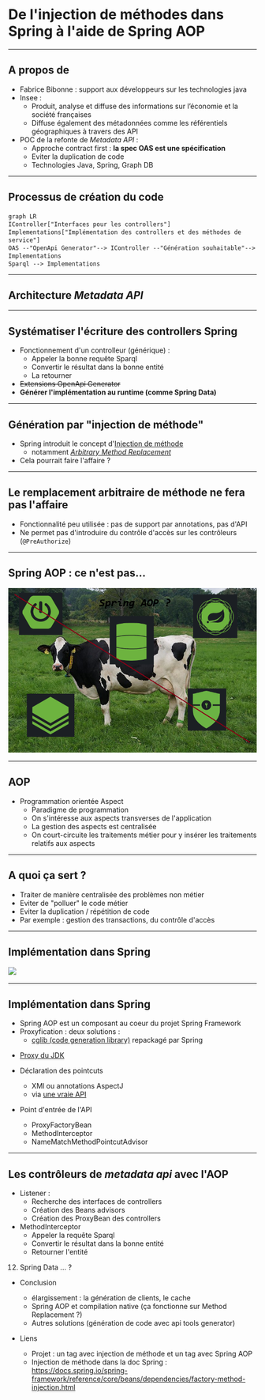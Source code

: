 # De l'injection de méthodes dans Spring à l'aide de Spring AOP

---

## A propos de
- Fabrice Bibonne : support aux développeurs sur les technologies java
- Insee :
  - Produit, analyse et diffuse des informations sur l’économie et la société françaises
  - Diffuse également des métadonnées comme les référentiels géographiques à travers des API
- POC de la refonte de _Metadata API_ :
    - Approche contract first : **la spec OAS est une spécification**
    - Eviter la duplication de code
    - Technologies Java, Spring, Graph DB

---

## Processus de création du code

```mermaid
graph LR
IController["Interfaces pour les controllers"]
Implementations["Implémentation des controllers et des méthodes de service"]
OAS --"OpenApi Generator"--> IController --"Génération souhaitable"--> Implementations
Sparql --> Implementations
``` 

---

## Architecture _Metadata API_

---

## Systématiser l'écriture des controllers Spring

- Fonctionnement d'un controlleur (générique) :
  - Appeler la bonne requête Sparql
  - Convertir le résultat dans la bonne entité
  - La retourner
- ~~Extensions OpenApi Generator~~
- **Générer l'implémentation au runtime (comme Spring Data)**

---

## Génération par "injection de méthode"

- Spring introduit le concept d'[Injection de méthode](https://docs.spring.io/spring-framework/reference/core/beans/dependencies/factory-method-injection.html)
  - notamment [_Arbitrary Method Replacement_](https://docs.spring.io/spring-framework/reference/core/beans/dependencies/factory-method-injection.html#beans-factory-arbitrary-method-replacement)
- Cela pourrait faire l'affaire ?

<!-- 
L'injection de méthode sert en premier lieu à l'injection de beans de scope prorotype dans un bean de scope singleton si on veut que les  beans de scope prototype soient réinstanciés à chaque appel.
Spring appelle cela _Lookup Method Injection_ et utilise l'annotation lookup qui injecte un bean du type retourné par la méthode : un constructeur du dit bean doit prendre en argument 
les mêmes paramètres que la méthode : annotation @Lookup. L'appel à la méthode est donc remplacé à l'appel à un constructeur d'un bean de type identique à celui retourné par la méthode. 
On remplace donc l'appel à la méthode  par un appel à une méthode avec une signature identique (sinon exception levée). 
L'injection de beans de scopes différents peut également se faire grâce à l'AOP (https://docs.spring.io/spring-framework/reference/core/beans/factory-scopes.html#beans-factory-scopes-other-injection).
ET se fait automatiquement pour les beans type HttpServletRequest (scope request), HttpSession (scope session).

Un autre aspect de l'injection de méthode proposée par Spring est de permettre le remplacement de l'implémentation d'une méthode par une autre implémentation. Spring appelle cela _Arbitrary method replacement_. La
documentation ne propose pas de finalité particulière pour cet usage. Il n'est cependant accessible qu'avec une configuration via XML du contexte ou bien en écrivant manuellement les BeanDefinition : 
`controllerBeanDefinition.getMethodOverrides().addOverride(new ReplaceOverride("getCommuneById", "controllerImplementationReplacerBean"))`

Noter la limitation avec le component scanning qui ne prend en compte que les classes concrètes. Pour déclencher le mécanisme, il faut explicitement déclarer son bean comme devant être collecté.

Nous utilisons la version moins courante (Arbitrary Method Replacement) qui permet de complètement remplacer la méthode par une autre séquence de code : il n'est pas nécessaire que la 
signature corresponde. Cette dernière est moins employée et il ne semble pas exister d'annotation pour la mettre en oeuvre.
-->

---

## Le remplacement arbitraire de méthode ne fera pas l'affaire

  - Fonctionnalité peu utilisée : pas de support par annotations, pas d'API
  - Ne permet pas d'introduire du contrôle d'accès sur les contrôleurs (`@PreAuthorize`)

---

## Spring AOP : ce n'est pas...

![](https://raw.githubusercontent.com/FBibonne/aop-method-injection/aop-method-injection/img/aop.png?token=GHSAT0AAAAAACHFHR6I4UQZ2E7ED2B7YEWAZQOJ2AA)

---

## AOP

- Programmation orientée Aspect
  - Paradigme de programmation
  - On s'intéresse aux aspects transverses de l'application
  - La gestion des aspects est centralisée
  - On court-circuite les traitements métier pour y insérer les traitements relatifs aux aspects

---

## A quoi ça sert ?

- Traiter de manière centralisée des problèmes non métier
- Eviter de "polluer" le code métier
- Eviter la duplication / répétition de code
- Par exemple : gestion des transactions, du contrôle d'accès

---

## Implémentation dans Spring

![](https://docs.spring.io/spring-framework/reference/_images/aop-proxy-call.png)

---

## Implémentation dans Spring

- Spring AOP est un composant au coeur du projet Spring Framework
- Proxyfication : deux solutions :
  - [cglib (code generation library)](https://github.com/cglib/cglib?tab=readme-ov-file#cglib-) repackagé par Spring
<!--cglib n'est plus maintenue. Depuis 2012, la base de code est incluse dans le package org.springframework.cglib et maintenue pas Spring. La question de se départir de cglib dans Spring a donc été 
tranchée en juillet 2023 pour la versions 6.x : c'est une trop grosse maintenance, Spring conserve sa dépendance à sa version interne de cglib : https://github.com/spring-projects/spring-framework/issues/12840#issuecomment-1633207941-->
  - [Proxy du JDK](https://docs.oracle.com/en/java/javase/21/docs/api/java.base/java/lang/reflect/Proxy.html)
<!--Les proxys dynamiques du JDK permettent de créer à l'exécution des objets qui agissent comme des instances d'interfaces mais qui permettent de modifier l'invocation des méthodes.
L'invocation de code spécifique se fait à travers un objet java.lang.reflect.InvocationHandler rattaché au proxy-->
- Déclaration des pointcuts
  - XMl ou annotations AspectJ
  - via [une vraie API](https://docs.spring.io/spring-framework/reference/core/aop-api.html)

- Point d'entrée de l'API
  - ProxyFactoryBean
  - MethodInterceptor
  - NameMatchMethodPointcutAdvisor
<!-- https://docs.spring.io/spring-framework/reference/core/aop-api/prog.html -->

---

## Les contrôleurs de _metadata api_ avec l'AOP
  - Listener :
    - Recherche des interfaces de controllers
    - Création des Beans advisors
    - Création des ProxyBean des controllers
  - MethodInterceptor
    - Appeler la requête Sparql
    - Convertir le résultat dans la bonne entité
    - Retourner l'entité


12. Spring Data ... ?

- Conclusion
  - élargissement : la génération de clients, le cache
  - Spring AOP et compilation native (ça fonctionne sur Method Replacement ?)
  - Autres solutions (génération de code avec api tools generator)
  
- Liens
  - Projet : un tag avec injection de méthode et un tag avec Spring AOP
  - Injection de méthode dans la doc Spring : https://docs.spring.io/spring-framework/reference/core/beans/dependencies/factory-method-injection.html

<!--
Améliorations:
- Listeners en record
- craft ControllerConfiguration
- opérateur SPARQL pour String templates
- factory pour les advisors ?
- Faire tourner l'application ?
- Finir implémenter les méthodes manquantes !

Vérifications:
- Voir https://github.com/spring-projects/spring-framework/issues/32565


  

 
# Notes
- Trop long : 17:20
- Montrer du code
- raccourcir "A propos de"
- jolies diapos
- archi de Metadata
- Systématiser l'écriture des controllers Spring -> code controller generique
- Injection de méthode : racourcir : 1 diapo

# Remarques François

Découpage de la première diapo : changer dès que tu parles de l'API à refondre.
Processus de création du code illisible : moins large et plus haut pour une police plus grosse
Contrôleur : 2 L ? Ou enlever le U
Spring AOP, j'aurais mis du miel de printemps AOP...
Implémentation dans Spring : image plus grosse...
Problème de puces sur implémentation dans Spring : peut-être la cause des interlignes en trop...

 -->
